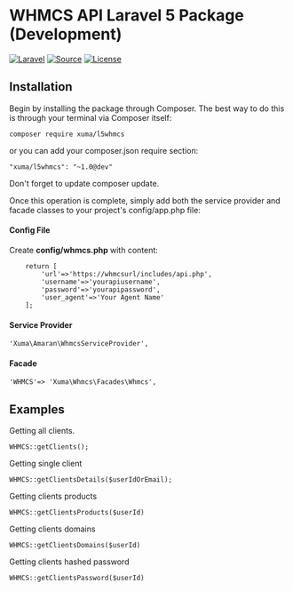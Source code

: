 WHMCS API Laravel 5 Package (Development)
==========================
[![Laravel](https://img.shields.io/badge/Laravel-5.0-orange.svg?style=flat-square)](http://laravel.com)
[![Source](http://img.shields.io/badge/source-hakanersu/L5whmcs-orange.svg?style=flat-square)](https://github.com/hakanersu/L5whmcs)
[![License](http://img.shields.io/badge/license-MIT-brightgreen.svg?style=flat-square)](https://tldrlegal.com/license/mit-license)

Installation
------------
Begin by installing the package through Composer. The best way to do this is through your terminal via Composer itself:

```
composer require xuma/l5whmcs
```
or you can add your composer.json require section:

```
"xuma/l5whmcs": "~1.0@dev"
```

Don't forget to update composer update.

Once this operation is complete, simply add both the service provider and facade classes to your project's config/app.php file:

#### Config File

Create **config/whmcs.php** with content:

```
    return [
        'url'=>'https://whmcsurl/includes/api.php',
        'username'=>'yourapiusername',
        'password'=>'yourapipassword',
        'user_agent'=>'Your Agent Name'
    ];
```


#### Service Provider
```
'Xuma\Amaran\WhmcsServiceProvider',
```

#### Facade
```
'WHMCS'=> 'Xuma\Whmcs\Facades\Whmcs',
```



Examples
------------

Getting all clients.

```
WHMCS::getClients();
```

Getting single client
```
WHMCS::getClientsDetails($userIdOrEmail);
```

Getting clients products
```
WHMCS::getClientsProducts($userId)
```

Getting clients domains
```
WHMCS::getClientsDomains($userId)
```

Getting clients hashed password
```
WHMCS::getClientsPassword($userId)
```
